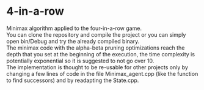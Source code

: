 # 4-in-a-row
Minimax algorithm applied to the four-in-a-row game.<br>
You can clone the repository and compile the project or you can simply open bin/Debug and try the already compiled binary.<br>
The minimax code with the alpha-beta pruning optimizations reach the depth that you set at the beginning of the execution, the time complexity is potentially exponential so it is suggested to not go over 10.<br>
The implementation is thought to be re-usable for other projects only by changing a few lines of code in the file Minimax_agent.cpp (like the function to find successors) and by readapting the State.cpp.
